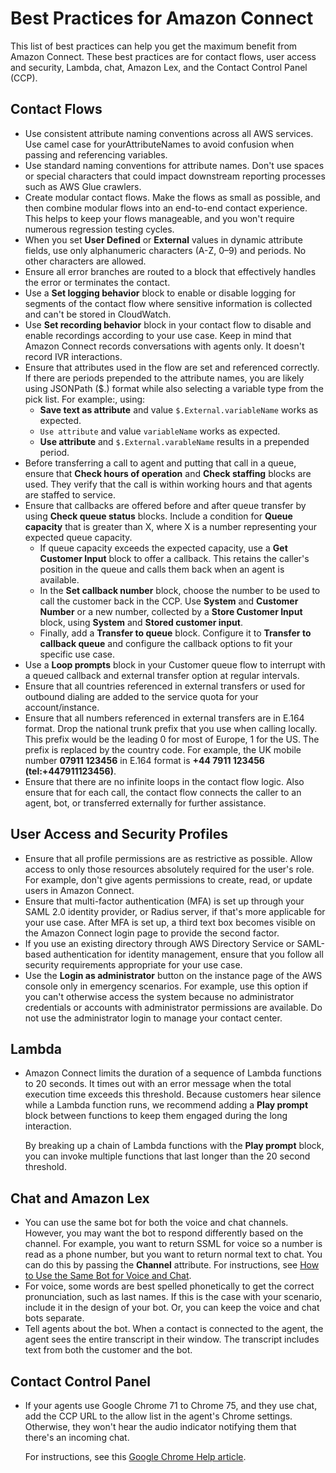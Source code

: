 # Best Practices for Amazon Connect<a name="best-practices"></a>

This list of best practices can help you get the maximum benefit from Amazon Connect\. These best practices are for contact flows, user access and security, Lambda, chat, Amazon Lex, and the Contact Control Panel \(CCP\)\.

## Contact Flows<a name="bp-contact-flows"></a>
+ Use consistent attribute naming conventions across all AWS services\. Use camel case for yourAttributeNames to avoid confusion when passing and referencing variables\. 
+ Use standard naming conventions for attribute names\. Don't use spaces or special characters that could impact downstream reporting processes such as AWS Glue crawlers\. 
+ Create modular contact flows\. Make the flows as small as possible, and then combine modular flows into an end\-to\-end contact experience\. This helps to keep your flows manageable, and you won't require numerous regression testing cycles\.
+ When you set **User Defined** or **External** values in dynamic attribute fields, use only alphanumeric characters \(A\-Z, 0–9\) and periods\. No other characters are allowed\.
+ Ensure all error branches are routed to a block that effectively handles the error or terminates the contact\.
+ Use a **Set logging behavior** block to enable or disable logging for segments of the contact flow where sensitive information is collected and can't be stored in CloudWatch\.
+ Use **Set recording behavior** block in your contact flow to disable and enable recordings according to your use case\. Keep in mind that Amazon Connect records conversations with agents only\. It doesn't record IVR interactions\.
+ Ensure that attributes used in the flow are set and referenced correctly\. If there are periods prepended to the attribute names, you are likely using JSONPath \($\.\) format while also selecting a variable type from the pick list\. For example:, using:
  + **Save text as attribute** and value `$.External.variableName` works as expected\.
  + `Use attribute` and value `variableName` works as expected\.
  + **Use attribute** and `$.External.varableName` results in a prepended period\. 
+ Before transferring a call to agent and putting that call in a queue, ensure that **Check hours of operation** and **Check staffing** blocks are used\. They verify that the call is within working hours and that agents are staffed to service\.
+ Ensure that callbacks are offered before and after queue transfer by using **Check queue status** blocks\. Include a condition for **Queue capacity** that is greater than X, where X is a number representing your expected queue capacity\.
  + If queue capacity exceeds the expected capacity, use a **Get Customer Input** block to offer a callback\. This retains the caller's position in the queue and calls them back when an agent is available\.
  + In the **Set callback number** block, choose the number to be used to call the customer back in the CCP\. Use **System** and **Customer Number** or a new number, collected by a **Store Customer Input** block, using **System** and **Stored customer input**\.
  + Finally, add a **Transfer to queue** block\. Configure it to **Transfer to callback queue** and configure the callback options to fit your specific use case\.
+ Use a **Loop prompts** block in your Customer queue flow to interrupt with a queued callback and external transfer option at regular intervals\. 
+ Ensure that all countries referenced in external transfers or used for outbound dialing are added to the service quota for your account/instance\.
+ Ensure that all numbers referenced in external transfers are in E\.164 format\. Drop the national trunk prefix that you use when calling locally\. This prefix would be the leading 0 for most of Europe, 1 for the US\. The prefix is replaced by the country code\. For example, the UK mobile number **07911 123456** in E\.164 format is **\+44 7911 123456 \(tel:\+447911123456\)**\.
+ Ensure that there are no infinite loops in the contact flow logic\. Also ensure that for each call, the contact flow connects the caller to an agent, bot, or transferred externally for further assistance\.

## User Access and Security Profiles<a name="bp-security-profiles"></a>
+ Ensure that all profile permissions are as restrictive as possible\. Allow access to only those resources absolutely required for the user's role\. For example, don't give agents permissions to create, read, or update users in Amazon Connect\.
+ Ensure that multi\-factor authentication \(MFA\) is set up through your SAML 2\.0 identity provider, or Radius server, if that's more applicable for your use case\. After MFA is set up, a third text box becomes visible on the Amazon Connect login page to provide the second factor\.
+ If you use an existing directory through AWS Directory Service or SAML\-based authentication for identity management, ensure that you follow all security requirements appropriate for your use case\. 
+ Use the **Login as administrator** button on the instance page of the AWS console only in emergency scenarios\. For example, use this option if you can't otherwise access the system because no administrator credentials or accounts with administrator permissions are available\. Do not use the administrator login to manage your contact center\.

## Lambda<a name="bp-lambda"></a>
+ Amazon Connect limits the duration of a sequence of Lambda functions to 20 seconds\. It times out with an error message when the total execution time exceeds this threshold\. Because customers hear silence while a Lambda function runs, we recommend adding a **Play prompt** block between functions to keep them engaged during the long interaction\. 

  By breaking up a chain of Lambda functions with the **Play prompt** block, you can invoke multiple functions that last longer than the 20 second threshold\.

## Chat and Amazon Lex<a name="bp-lex-bot-chat"></a>
+ You can use the same bot for both the voice and chat channels\. However, you may want the bot to respond differently based on the channel\. For example, you want to return SSML for voice so a number is read as a phone number, but you want to return normal text to chat\. You can do this by passing the **Channel** attribute\. For instructions, see [How to Use the Same Bot for Voice and Chat](one-bot-voice-chat.md)\. 
+ For voice, some words are best spelled phonetically to get the correct pronunciation, such as last names\. If this is the case with your scenario, include it in the design of your bot\. Or, you can keep the voice and chat bots separate\. 
+ Tell agents about the bot\. When a contact is connected to the agent, the agent sees the entire transcript in their window\. The transcript includes text from both the customer and the bot\.

## Contact Control Panel<a name="bp-ccp"></a>
+ If your agents use Google Chrome 71 to Chrome 75, and they use chat, add the CCP URL to the allow list in the agent's Chrome settings\. Otherwise, they won't hear the audio indicator notifying them that there's an incoming chat\. 

  For instructions, see this [Google Chrome Help article](https://support.google.com/chrome/answer/114662)\.